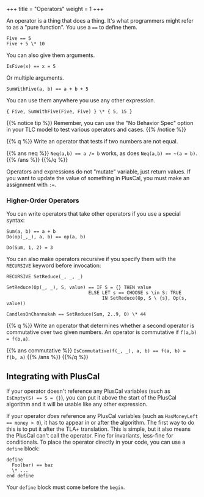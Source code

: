 +++
title = "Operators"
weight = 1
+++

An operator is a thing that does a thing. It's what programmers might refer to as a "pure function". You use a `==` to define them.

```
Five == 5
Five + 5 \* 10
```

You can also give them arguments.

```
IsFive(x) == x = 5
```

Or multiple arguments.

```
SumWithFive(a, b) == a + b + 5
```

You can use them anywhere you use any other expression.

```
{ Five, SumWithFive(Five, Five) } \* { 5, 15 }
```

{{% notice tip %}}
Remember, you can use the "No Behavior Spec" option in your TLC model to test various operators and cases.
{{% /notice %}}

{{% q %}}
Write an operator that tests if two numbers are not equal.

{{% ans neq %}}
`Neq(a,b) == a /= b` works, as does `Neq(a,b) == ~(a = b)`.
{{% /ans %}}
{{%/q %}}

Operators and expressions do not "mutate" variable, just return values. If you want to update the value of something in PlusCal, you must make an assignment with `:=`.

### Higher-Order Operators

You can write operators that take other operators if you use a special syntax:

``` tla
Sum(a, b) == a + b
Do(op(_,_), a, b) == op(a, b)

Do(Sum, 1, 2) = 3
```

You can also make operators recursive if you specify them with the `RECURSIVE` keyword before invocation:

``` tla
RECURSIVE SetReduce(_, _, _)

SetReduce(Op(_, _), S, value) == IF S = {} THEN value
                              ELSE LET s == CHOOSE s \in S: TRUE
                                   IN SetReduce(Op, S \ {s}, Op(s, value)) 

CandlesOnChannukah == SetReduce(Sum, 2..9, 0) \* 44
```

{{% q %}}
Write an operator that determines whether a second operator is commutative over two given numbers. An operator is commutative if `f(a,b) = f(b,a)`.

{{% ans commutative %}}
`IsCommutative(f(_, _), a, b) == f(a, b) = f(b, a)`
{{% /ans %}}
{{%/q %}}

## Integrating with PlusCal

If your operator doesn't reference any PlusCal variables (such as `IsEmpty(S) == S = {}`), you can put it above the start of the PlusCal algorithm and it will be usable like any other expression.

If your operator _does_ reference any PlusCal variables (such as `HasMoneyLeft == money > 0`), it has to appear in or after the algorithm. The first way to do this is to put it after the TLA+ translation. This is simple, but it also means the PlusCal can't call the operator. Fine for invariants, less-fine for conditionals. To place the operator directly in your code, you can use a  `define` block:

```
define
  Foo(bar) == baz
  \* ...
end define
```

Your `define` block must come before the `begin`.
